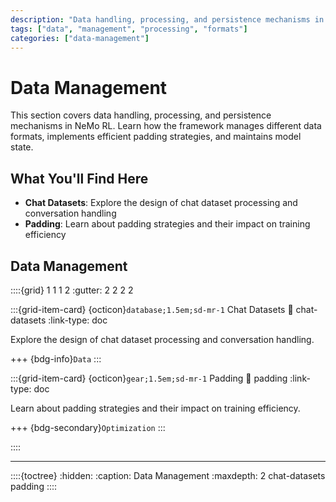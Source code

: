 ```yaml
---
description: "Data handling, processing, and persistence mechanisms in NeMo RL."
tags: ["data", "management", "processing", "formats"]
categories: ["data-management"]
---
```


# Data Management

This section covers data handling, processing, and persistence mechanisms in NeMo RL. Learn how the framework manages different data formats, implements efficient padding strategies, and maintains model state.

## What You'll Find Here

- **Chat Datasets**: Explore the design of chat dataset processing and conversation handling
- **Padding**: Learn about padding strategies and their impact on training efficiency

## Data Management

::::{grid} 1 1 1 2
:gutter: 2 2 2 2

:::{grid-item-card} {octicon}`database;1.5em;sd-mr-1` Chat Datasets
:link: chat-datasets
:link-type: doc

Explore the design of chat dataset processing and conversation handling.

+++
{bdg-info}`Data`
:::

:::{grid-item-card} {octicon}`gear;1.5em;sd-mr-1` Padding
:link: padding
:link-type: doc

Learn about padding strategies and their impact on training efficiency.

+++
{bdg-secondary}`Optimization`
:::

::::

---

::::{toctree}
:hidden:
:caption: Data Management
:maxdepth: 2
chat-datasets
padding
:::: 

 